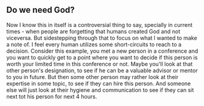 ## Do we need God?

Now I know this in itself is a controversial thing to say, specially in current times - when people are forgetting that humans created God and not viceversa. But sidestepping through that to focus on what I wanted to make a note of.
I feel every human utilizes some short-circuits to reach to a decision. Consider this example, you met a new person in a conference and you want to quickly get to a point where you want to decide if this person is worth your limited time in this conference or not. Maybe you'll look at that other person's designation, to see if he can be a valuable advisor or mentor to you in future. But then some other person may rather look at their expertise in some topic, to see if they can hire this person. And someone else will just look at their hygiene and communication to see if they can sit next tot his person for next 4 hours.
